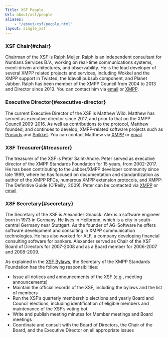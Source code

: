 ```yaml
---
Title: XSF People
Url: about/xsf/people
aliases:
    - "/about/xsf/people.html"
layout: single_xsf
---
```


### XSF Chair{#chair}

Chairman of the XSF is Ralph Meijer. Ralph is an independent consultant for Nuntians Services B.V., working on real-time communications systems, event-driven architectures, and observability. He is the lead developer of several XMPP related projects and services, including Wokkel and the XMPP support in Twisted, the Idavoll pubsub component, and Planet Jabber. Ralph has been member of the XMPP Council from 2004 to 2013 and Director since 2013. You can contact him via [email](mailto:ralphm@ik.nu) or [XMPP](xmpp:ralphm@ik.nu).

### Executive Director{#executive-director}

The current Executive Director of the XSF is Matthew Wild. Matthew has served as executive director since 2017, and prior to that on the XMPP Council 2009-2016. As well as contributions to the protocol, Matthew founded, and continues to develop, XMPP-related software projects such as [Prosody](https://prosody.im/) and [Snikket](https://snikket.org/). You can contact Matthew via [XMPP](xmpp:me@matthewwild.co.uk) or [email](mailto:me@matthewwild.co.uk).

### XSF Treasurer{#treasurer}

The treasurer of the XSF is Peter Saint-Andre. Peter served as executive director of the XMPP Standards Foundation for 15 years, from 2002-2017. He has been contributing to the Jabber/XMPP developer community since late 1999, where he has focused on documentation and standardization as author of the XMPP RFCs, numerous XMPP extension protocols, and XMPP: The Definitive Guide (O’Reilly, 2009). Peter can be contacted via [XMPP](xmpp:stpeter@jabber.org) or [email](mailto:stpeter@stpeter.im).

### XSF Secretary{#secretary}

The Secretary of the XSF is Alexander Gnauck. Alex is a software engineer born in 1973 in Germany. He lives in Heilbronn, which is a city in south-central Germany near Stuttgart. As the founder of AG-Software he offers software development and consulting in XMPP communication technologies. He has also worked for ALF, a company developing financial consulting software for bankers. Alexander served as Chair of the XSF Board of Directors for 2007-2008 and as a Board member for 2006-2007 and 2008-2009.

As explained in the [XSF Bylaws](/about/xsf/bylaws), the Secretary of the XMPP Standards Foundation has the following responsibilities:

- Issue all notices and announcements of the XSF (e.g., meeting announcements)
- Maintain the official records of the XSF, including the bylaws and the list of members
- Run the XSF’s quarterly membership elections and yearly Board and Council elections, including identification of eligible members and maintenance of the XSF’s voting bot
- Write and publish meeting minutes for Member meetings and Board meetings
- Coordinate and consult with the Board of Directors, the Chair of the Board, and the Executive Director on all appropriate issues
